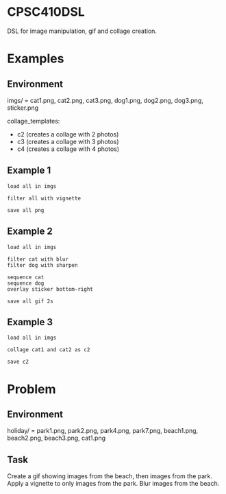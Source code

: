 # CPSC410DSL
DSL for image manipulation, gif and collage creation. 


# Examples
## Environment
imgs/ = cat1.png, cat2.png, cat3.png, dog1.png, dog2.png, dog3.png, sticker.png

collage_templates:
- c2 (creates a collage with 2 photos)
- c3 (creates a collage with 3 photos)
- c4 (creates a collage with 4 photos)


## Example 1
```
load all in imgs

filter all with vignette

save all png
```

## Example 2
```
load all in imgs

filter cat with blur
filter dog with sharpen

sequence cat
sequence dog
overlay sticker bottom-right

save all gif 2s
```

## Example 3
```
load all in imgs

collage cat1 and cat2 as c2

save c2
```

# Problem
## Environment
holiday/ = park1.png, park2.png, park4.png, park7.png, beach1.png, beach2.png, beach3.png, cat1.png

## Task
Create a gif showing images from the beach, then images from the park. Apply a vignette to only images from the park. Blur images from the beach.


